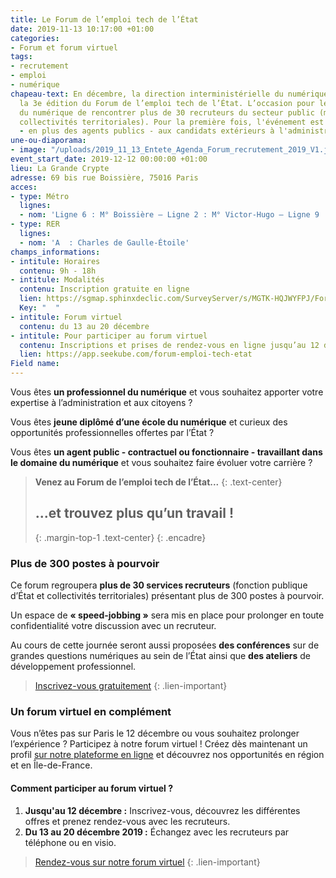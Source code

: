```yaml
---
title: Le Forum de l’emploi tech de l’État
date: 2019-11-13 10:17:00 +01:00
categories:
- Forum et forum virtuel
tags:
- recrutement
- emploi
- numérique
chapeau-text: En décembre, la direction interministérielle du numérique (DINUM) organise
  la 3e édition du Forum de l’emploi tech de l’État. L’occasion pour les professionnels
  du numérique de rencontrer plus de 30 recruteurs du secteur public (ministères et
  collectivités territoriales). Pour la première fois, l'événement est également destiné
  - en plus des agents publics - aux candidats extérieurs à l'administration.
une-ou-diaporama:
- image: "/uploads/2019_11_13_Entete_Agenda_Forum_recrutement_2019_V1.jpg"
event_start_date: 2019-12-12 00:00:00 +01:00
lieu: La Grande Crypte
adresse: 69 bis rue Boissière, 75016 Paris
acces:
- type: Métro
  lignes:
  - nom: 'Ligne 6 : M° Boissière – Ligne 2 : M° Victor-Hugo – Ligne 9 : M° Trocadéro'
- type: RER
  lignes:
  - nom: 'A  : Charles de Gaulle-Étoile'
champs_informations:
- intitule: Horaires
  contenu: 9h - 18h
- intitule: Modalités
  contenu: Inscription gratuite en ligne
  lien: https://sgmap.sphinxdeclic.com/SurveyServer/s/MGTK-HQJWYFPJ/ForumOpportunIT2019
  Key: "  "
- intitule: Forum virtuel
  contenu: du 13 au 20 décembre
- intitule: Pour participer au forum virtuel
  contenu: Inscriptions et prises de rendez-vous en ligne jusqu’au 12 décembre
  lien: https://app.seekube.com/forum-emploi-tech-etat
Field name: 
---
```


Vous êtes **un professionnel du numérique** et vous souhaitez apporter votre expertise à l’administration et aux citoyens ?

Vous êtes **jeune diplômé d’une école du numérique** et curieux des opportunités professionnelles offertes par l’État ?

Vous êtes **un agent public - contractuel ou fonctionnaire - travaillant dans le domaine du numérique** et vous souhaitez faire évoluer votre carrière ?

> **Venez au Forum de l’emploi tech de l’État...**
> {: .text-center}
> ## **...et trouvez plus qu’un travail !**
> {: .margin-top-1 .text-center} 
{: .encadre}

### Plus de 300 postes à pourvoir
Ce forum regroupera **plus de 30 services recruteurs** (fonction publique d’État et collectivités territoriales) présentant plus de 300 postes à pourvoir. 

Un espace de **« speed-jobbing »** sera mis en place pour prolonger en toute confidentialité votre discussion avec un recruteur.

Au cours de cette journée seront aussi proposées **des conférences** sur de grandes questions numériques au sein de l’État ainsi que **des ateliers** de développement professionnel. 

> [Inscrivez-vous gratuitement](https://sgmap.sphinxdeclic.com/SurveyServer/s/MGTK-HQJWYFPJ/ForumOpportunIT2019)
{: .lien-important}

### Un forum virtuel en complément
Vous n’êtes pas sur Paris le 12 décembre ou vous souhaitez prolonger l’expérience ? Participez à notre forum virtuel ! Créez dès maintenant un profil [sur notre plateforme en ligne](https://app.seekube.com/forum-emploi-tech-etat) et découvrez nos opportunités en région et en Île-de-France.

#### Comment participer au forum virtuel ?
1. **Jusqu'au 12 décembre :** Inscrivez-vous, découvrez les différentes offres et prenez rendez-vous avec les recruteurs. 
2. **Du 13 au 20 décembre 2019 :** Échangez avec les recruteurs par téléphone ou en visio.

> [Rendez-vous sur notre forum virtuel](https://app.seekube.com/forum-emploi-tech-etat)
{: .lien-important}